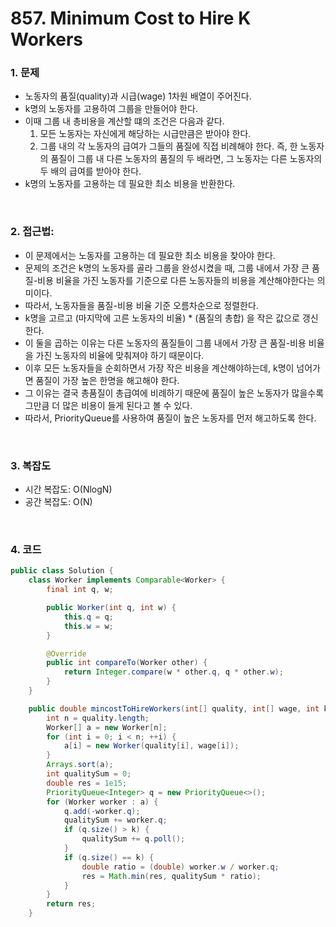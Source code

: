 # 857. Minimum Cost to Hire K Workers

### 1. 문제

- 노동자의 품질(quality)과 시급(wage) 1차원 배열이 주어진다.
- k명의 노동자를 고용하여 그룹을 만들어야 한다.
- 이때 그룹 내 총비용을 계산할 떄의 조건은 다음과 같다.
  1. 모든 노동자는 자신에게 해당하는 시급만큼은 받아야 한다.
  2. 그룹 내의 각 노동자의 급여가 그들의 품질에 직접 비례해야 한다. 즉, 한 노동자의 품질이 그룹 내 다른 노동자의 품질의 두 배라면, 그 노동자는 다른 노동자의 두 배의 급여를 받아야 한다.
- k명의 노동자를 고용하는 데 필요한 최소 비용을 반환한다.

<br>

### 2. 접근법: 

- 이 문제에서는 노동자를 고용하는 데 필요한 최소 비용을 찾아야 한다.
- 문제의 조건은 k명의 노동자를 골라 그룹을 완성시켰을 때, 그룹 내에서 가장 큰 품질-비용 비율을 가진 노동자를 기준으로 다른 노동자들의 비용을 계산해야한다는 의미이다.
- 따라서, 노동자들을 품질-비용 비율 기준 오름차순으로 정렬한다.
- k명을 고르고 (마지막에 고른 노동자의 비율) * (품질의 총합) 을 작은 값으로 갱신한다.
- 이 둘을 곱하는 이유는 다른 노동자의 품질들이 그룹 내에서 가장 큰 품질-비용 비율을 가진 노동자의 비율에 맞춰져야 하기 때문이다.
- 이후 모든 노동자들을 순회하면서 가장 작은 비용을 계산해야하는데, k명이 넘어가면 품질이 가장 높은 한명을 해고해야 한다.
- 그 이유는 결국 총품질이 총급여에 비례하기 때문에 품질이 높은 노동자가 많을수록 그만큼 더 많은 비용이 들게 된다고 볼 수 있다.
- 따라서, PriorityQueue를 사용하여 품질이 높은 노동자를 먼저 해고하도록 한다.

<br>

### 3. 복잡도

- 시간 복잡도: O(NlogN)
- 공간 복잡도: O(N)

<br>

### 4. 코드

``` Java
public class Solution {
    class Worker implements Comparable<Worker> {
        final int q, w;

        public Worker(int q, int w) {
            this.q = q;
            this.w = w;
        }

        @Override
        public int compareTo(Worker other) {
            return Integer.compare(w * other.q, q * other.w);
        }
    }

    public double mincostToHireWorkers(int[] quality, int[] wage, int k) {
        int n = quality.length;
        Worker[] a = new Worker[n];
        for (int i = 0; i < n; ++i) {
            a[i] = new Worker(quality[i], wage[i]);
        }
        Arrays.sort(a);
        int qualitySum = 0;
        double res = 1e15;
        PriorityQueue<Integer> q = new PriorityQueue<>();
        for (Worker worker : a) {
            q.add(-worker.q);
            qualitySum += worker.q;
            if (q.size() > k) {
                qualitySum += q.poll();
            }
            if (q.size() == k) {
                double ratio = (double) worker.w / worker.q;
                res = Math.min(res, qualitySum * ratio);
            }
        }
        return res;
    }
```
